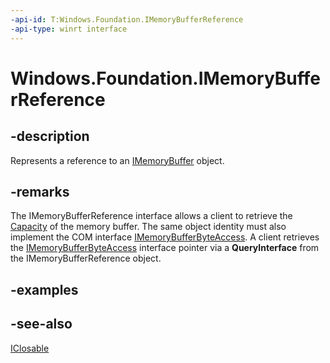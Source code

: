 ```yaml
---
-api-id: T:Windows.Foundation.IMemoryBufferReference
-api-type: winrt interface
---
```


<!-- Interface syntax.
public interface IMemoryBufferReference : Windows.Foundation.IClosable
-->

# Windows.Foundation.IMemoryBufferReference

## -description
Represents a reference to an [IMemoryBuffer](imemorybuffer.md) object.

## -remarks
The IMemoryBufferReference interface allows a client to retrieve the [Capacity](imemorybufferreference_capacity.md) of the memory buffer. The same object identity must also implement the COM interface [IMemoryBufferByteAccess](https://docs.microsoft.com/en-us/previous-versions/mt297505(v=vs.85)). A client retrieves the [IMemoryBufferByteAccess](https://docs.microsoft.com/en-us/previous-versions/mt297505(v=vs.85)) interface pointer via a **QueryInterface** from the IMemoryBufferReference object.

## -examples

## -see-also
[IClosable](iclosable.md)
